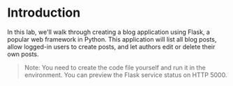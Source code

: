 # Introduction

In this lab, we'll walk through creating a blog application using Flask, a popular web framework in Python. This application will list all blog posts, allow logged-in users to create posts, and let authors edit or delete their own posts.

> Note: You need to create the code file yourself and run it in the environment. You can preview the Flask service status on HTTP 5000.
